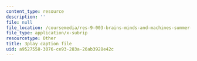 ```yaml
---
content_type: resource
description: ''
file: null
file_location: /coursemedia/res-9-003-brains-minds-and-machines-summer-course-summer-2015/a95275583076ce93283a26ab3928e42c_NFFX81o9yRA.srt
file_type: application/x-subrip
resourcetype: Other
title: 3play caption file
uid: a9527558-3076-ce93-283a-26ab3928e42c
---
```

